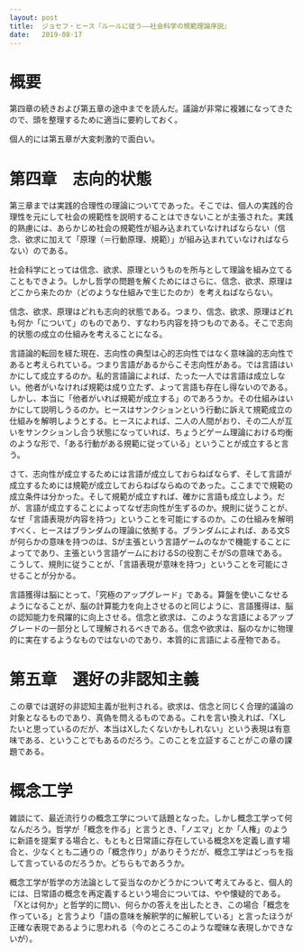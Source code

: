 ```yaml
---
layout: post
title:  ジョセフ・ヒース『ルールに従う――社会科学の規範理論序説』
date:   2019-08-17
---
```


# 概要
第四章の続きおよび第五章の途中までを読んだ。議論が非常に複雑になってきたので、頭を整理するために適当に要約しておく。

個人的には第五章が大変刺激的で面白い。

# 第四章　志向的状態
第三章までは実践的合理性の理論についてであった。そこでは、個人の実践的合理性を元にして社会の規範性を説明することはできないことが主張された。実践的熟慮には、あらかじめ社会の規範性が組み込まれていなければならない（信念、欲求に加えて「原理（＝行動原理、規範）」が組み込まれていなければならない）のである。

社会科学にとっては信念、欲求、原理というものを所与として理論を組み立てることもできよう。しかし哲学の問題を解くためにはさらに、信念、欲求、原理はどこから来たのか（どのような仕組みで生じたのか）を考えねばならない。

信念、欲求、原理はどれも志向的状態である。つまり、信念、欲求、原理はどれも何か「について」のものであり、すなわち内容を持つものである。そこで志向的状態の成立の仕組みを考えることになる。

言語論的転回を経た現在、志向性の典型は心的志向性ではなく意味論的志向性であると考えられている。つまり言語があるからこそ志向性がある。では言語はいかにして成立するのか。私的言語論によれば、たった一人では言語は成立しない。他者がいなければ規範は成り立たず、よって言語も存在し得ないのである。しかし、本当に「他者がいれば規範が成立する」のであろうか。その仕組みはいかにして説明しうるのか。ヒースはサンクションという行動に訴えて規範成立の仕組みを解明しようとする。ヒースによれば、二人の人間がおり、その二人が互いをサンクションし合う状態になっていれば、ちょうどゲーム理論における均衡のような形で、「ある行動がある規範に従っている」ということが成立すると言う。

さて、志向性が成立するためには言語が成立しておらねばならず、そして言語が成立するためには規範が成立しておらねばならぬのであった。ここまでで規範の成立条件は分かった。そして規範が成立すれば、確かに言語も成立しよう。だが、言語が成立することによってなぜ志向性が生ずるのか。規則に従うことが、なぜ「言語表現が内容を持つ」ということを可能にするのか。この仕組みを解明すべく、ヒースはブランダムの理論に依拠する。ブランダムによれば、ある文Sが何らかの意味を持つのは、Sが主張という言語ゲームのなかで機能することによってであり、主張という言語ゲームにおけるSの役割こそがSの意味である。こうして、規則に従うことが、「言語表現が意味を持つ」ということを可能にさせることが分かる。

言語獲得は脳にとって、「究極のアップグレード」である。算盤を使いこなせるようになることが、脳の計算能力を向上させるのと同じように、言語獲得は、脳の認知能力を飛躍的に向上させる。信念と欲求は、このような言語によるアップグレードの一部分として理解されるべきである。信念や欲求は、脳のなかに物理的に実在するようなものではないのであり、本質的に言語による産物である。

# 第五章　選好の非認知主義
この章では選好の非認知主義が批判される。欲求は、信念と同じく合理的議論の対象となるものであり、真偽を問えるものである。これを言い換えれば、「Xしたいと思っているのだが、本当はXしたくないかもしれない」という表現は有意味である、ということでもあるのだろう。このことを立証することがこの章の課題である。

# 概念工学
雑談にて、最近流行りの概念工学について話題となった。しかし概念工学って何なんだろう。哲学が「概念を作る」と言うとき、「ノエマ」とか「人権」のように新語を提案する場合と、もともと日常語に存在している概念Xを定義し直す場合と、少なくとも二通りの「概念作り」がありそうだが、概念工学はどっちを指して言っているのだろうか。どちらもであろうか。

概念工学が哲学の方法論として妥当なのかどうかについて考えてみると、個人的には、日常語の概念を再定義するという場合については、やや懐疑的である。「Xとは何か」と哲学的に問い、何らかの答えを出したとき、この場合「概念を作っている」と言うより「語の意味を解釈学的に解釈している」と言ったほうが正確な表現であるように思われる（今のところこのような曖昧な表現しかできないが）。
